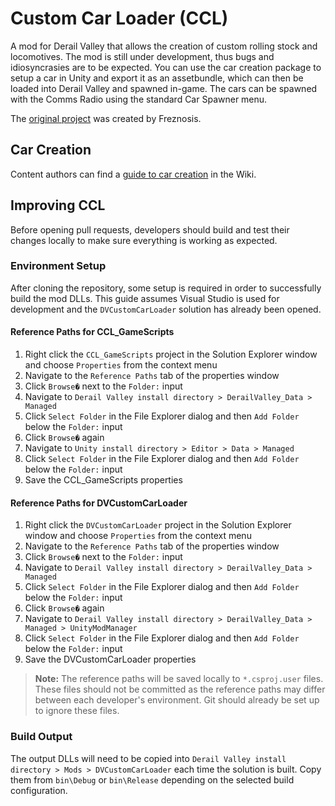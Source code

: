 # Custom Car Loader (CCL)

A mod for Derail Valley that allows the creation of custom rolling stock and locomotives. The mod is still under development, thus bugs and idiosyncrasies are to be expected. You can use the car creation package to setup a car in Unity and export it as an assetbundle, which can then be loaded into Derail Valley and spawned in-game. The cars can be spawned with the Comms Radio using the standard Car Spawner menu.

The [original project](https://github.com/Freznosis/DVCustomCarLoader) was created by Freznosis.

## Car Creation

Content authors can find a [guide to car creation](https://github.com/katycat5e/DVCustomCarLoader/wiki) in the Wiki.

## Improving CCL

Before opening pull requests, developers should build and test their changes locally to make sure everything is working as expected.

### Environment Setup

After cloning the repository, some setup is required in order to successfully build the mod DLLs. This guide assumes Visual Studio is used for development and the `DVCustomCarLoader` solution has already been opened.

#### Reference Paths for CCL_GameScripts

1. Right click the `CCL_GameScripts` project in the Solution Explorer window and choose `Properties` from the context menu
1. Navigate to the `Reference Paths` tab of the properties window
1. Click `Browse�` next to the `Folder:` input
1. Navigate to `Derail Valley install directory > DerailValley_Data > Managed`
1. Click `Select Folder` in the File Explorer dialog and then `Add Folder` below the `Folder:` input
1. Click `Browse�` again
1. Navigate to `Unity install directory > Editor > Data > Managed`
1. Click `Select Folder` in the File Explorer dialog and then `Add Folder` below the `Folder:` input
1. Save the CCL_GameScripts properties

#### Reference Paths for DVCustomCarLoader

1. Right click the `DVCustomCarLoader` project in the Solution Explorer window and choose `Properties` from the context menu
1. Navigate to the `Reference Paths` tab of the properties window
1. Click `Browse�` next to the `Folder:` input
1. Navigate to `Derail Valley install directory > DerailValley_Data > Managed`
1. Click `Select Folder` in the File Explorer dialog and then `Add Folder` below the `Folder:` input
1. Click `Browse�` again
1. Navigate to `Derail Valley install directory > DerailValley_Data > Managed > UnityModManager`
1. Click `Select Folder` in the File Explorer dialog and then `Add Folder` below the `Folder:` input
1. Save the DVCustomCarLoader properties

> **Note:** The reference paths will be saved locally to `*.csproj.user` files. These files should not be committed as the reference paths may differ between each developer's environment. Git should already be set up to ignore these files.

### Build Output

The output DLLs will need to be copied into `Derail Valley install directory > Mods > DVCustomCarLoader` each time the solution is built. Copy them from `bin\Debug` or `bin\Release` depending on the selected build configuration.
